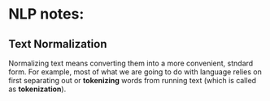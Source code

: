 # NLP notes:

## Text Normalization

Normalizing text means converting them into a more convenient, stndard form.
For example, most of what we are going to do with language relies on first 
separating out or **tokenizing** words from running text  (which is called as **tokenization**).

###
